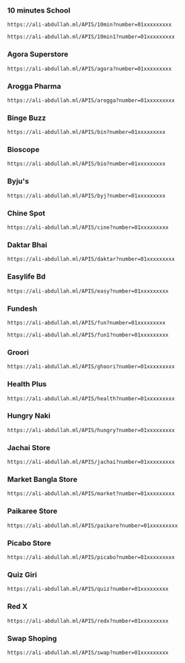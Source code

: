 ### 10 minutes School
~~~
https://ali-abdullah.ml/APIS/10min?number=01xxxxxxxxx 

https://ali-abdullah.ml/APIS/10min1?number=01xxxxxxxxx
~~~
### Agora Superstore
~~~
https://ali-abdullah.ml/APIS/agora?number=01xxxxxxxxx
~~~
### Arogga Pharma
~~~
https://ali-abdullah.ml/APIS/arogga?number=01xxxxxxxxx
~~~
### Binge Buzz
~~~
https://ali-abdullah.ml/APIS/bin?number=01xxxxxxxxx
~~~
### Bioscope
~~~
https://ali-abdullah.ml/APIS/bio?number=01xxxxxxxxx
~~~
### Byju's
~~~
https://ali-abdullah.ml/APIS/byj?number=01xxxxxxxxx
~~~
### Chine Spot
~~~
https://ali-abdullah.ml/APIS/cine?number=01xxxxxxxxx
~~~
### Daktar Bhai
~~~
https://ali-abdullah.ml/APIS/daktar?number=01xxxxxxxxx
~~~
### Easylife Bd
~~~
https://ali-abdullah.ml/APIS/easy?number=01xxxxxxxxx
~~~
### Fundesh
~~~
https://ali-abdullah.ml/APIS/fun?number=01xxxxxxxxx

https://ali-abdullah.ml/APIS/fun1?number=01xxxxxxxxx
~~~
### Groori
~~~
https://ali-abdullah.ml/APIS/ghoori?number=01xxxxxxxxx
~~~
### Health Plus
~~~
https://ali-abdullah.ml/APIS/health?number=01xxxxxxxxx
~~~
### Hungry Naki
~~~
https://ali-abdullah.ml/APIS/hungry?number=01xxxxxxxxx
~~~
### Jachai Store
~~~
https://ali-abdullah.ml/APIS/jachai?number=01xxxxxxxxx
~~~
### Market Bangla Store
~~~
https://ali-abdullah.ml/APIS/market?number=01xxxxxxxxx
~~~
### Paikaree Store
~~~
https://ali-abdullah.ml/APIS/paikare?number=01xxxxxxxxx
~~~
### Picabo Store
~~~
https://ali-abdullah.ml/APIS/picabo?number=01xxxxxxxxx
~~~
### Quiz Giri
~~~
https://ali-abdullah.ml/APIS/quiz?number=01xxxxxxxxx
~~~
### Red X
~~~
https://ali-abdullah.ml/APIS/redx?number=01xxxxxxxxx
~~~
### Swap Shoping
~~~
https://ali-abdullah.ml/APIS/swap?number=01xxxxxxxxx
~~~
